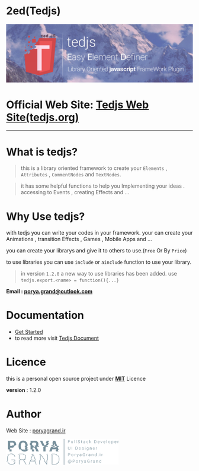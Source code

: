 # 2ed(Tedjs)

![Easy Element Definer](./header.png)


# Official Web Site: [Tedjs Web Site(tedjs.org)](https://tedjs.org)
-----------------------------
# What is tedjs?
> this is a library oriented framework to create your `Elements` , `Attributes` , `CommentNodes` and `TextNodes`.

> it has some helpful functions to help you Implementing your ideas . accessing to Events , creating Effects and ...

# Why Use tedjs?
with tedjs you can write your codes in your framework.
your can create your Animations , transition Effects , Games , Mobile Apps and ...

you can create your librarys and give it to others to use.(`Free` Or By `Price`)


to use libraries you can use `include` or `ainclude` function to use your library.

> in version `1.2.0` a new way to use libraries has been added.
> use `tedjs.export.<name> = function(){...}`

**Email : porya.grand@outlook.com**

# Documentation
- [Get Started](https://doc.tedjs.org/fa/page/GetStart)
- to read more visit [Tedjs Document](https://doc.tedjs.org/)


# Licence
this is a personal open source project under [**MIT**](https://github.com/poryagrand/tedjs/blob/master/LICENSE) Licence

**version** : 1.2.0

# Author

Web Site : [poryagrand.ir](http://poryagrand.ir)

<img src="./plogo.png" data-canonical-src="./plogo.png" style="width: auto;height: 70px;" height="70px"/>

